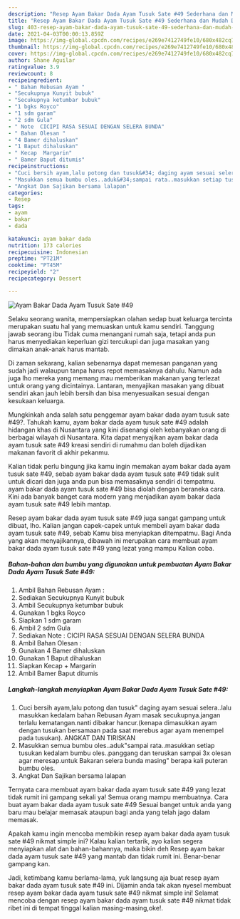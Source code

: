 ```yaml
---
description: "Resep Ayam Bakar Dada Ayam Tusuk Sate #49 Sederhana dan Mudah Dibuat"
title: "Resep Ayam Bakar Dada Ayam Tusuk Sate #49 Sederhana dan Mudah Dibuat"
slug: 403-resep-ayam-bakar-dada-ayam-tusuk-sate-49-sederhana-dan-mudah-dibuat
date: 2021-04-03T00:00:13.859Z
image: https://img-global.cpcdn.com/recipes/e269e7412749fe10/680x482cq70/ayam-bakar-dada-ayam-tusuk-sate-49-foto-resep-utama.jpg
thumbnail: https://img-global.cpcdn.com/recipes/e269e7412749fe10/680x482cq70/ayam-bakar-dada-ayam-tusuk-sate-49-foto-resep-utama.jpg
cover: https://img-global.cpcdn.com/recipes/e269e7412749fe10/680x482cq70/ayam-bakar-dada-ayam-tusuk-sate-49-foto-resep-utama.jpg
author: Shane Aguilar
ratingvalue: 3.9
reviewcount: 8
recipeingredient:
- " Bahan Rebusan Ayam "
- "Secukupnya Kunyit bubuk"
- "Secukupnya ketumbar bubuk"
- "1 bgks Royco"
- "1 sdm garam"
- "2 sdm Gula"
- " Note  CICIPI RASA SESUAI DENGAN SELERA BUNDA"
- " Bahan Olesan "
- "4 Bamer dihaluskan"
- "1 Baput dihaluskan"
- " Kecap  Margarin"
- " Bamer Baput ditumis"
recipeinstructions:
- "Cuci bersih ayam,lalu potong dan tusuk&#34; daging ayam sesuai selera..lalu masukkan kedalam bahan Rebusan Ayam masak secukupnya.jangan terlalu kematangan.nanti dibakar hancur.(kenapa dimasukkan ayam dengan tusukan bersamaan pada saat merebus agar ayam menempel pada tusukan). ANGKAT DAN TIRISKAN"
- "Masukkan semua bumbu oles..aduk&#34;sampai rata..masukkan setiap tusukan kedalam bumbu oles..panggang dan teruskan sampai 3x olesan agar meresap.untuk Bakaran selera bunda masing&#34; berapa kali puteran bumbu oles."
- "Angkat Dan Sajikan bersama lalapan"
categories:
- Resep
tags:
- ayam
- bakar
- dada

katakunci: ayam bakar dada 
nutrition: 173 calories
recipecuisine: Indonesian
preptime: "PT21M"
cooktime: "PT45M"
recipeyield: "2"
recipecategory: Dessert

---
```



![Ayam Bakar Dada Ayam Tusuk Sate #49](https://img-global.cpcdn.com/recipes/e269e7412749fe10/680x482cq70/ayam-bakar-dada-ayam-tusuk-sate-49-foto-resep-utama.jpg)

Selaku seorang wanita, mempersiapkan olahan sedap buat keluarga tercinta merupakan suatu hal yang memuaskan untuk kamu sendiri. Tanggung jawab seorang ibu Tidak cuma menangani rumah saja, tetapi anda pun harus menyediakan keperluan gizi tercukupi dan juga masakan yang dimakan anak-anak harus mantab.

Di zaman  sekarang, kalian sebenarnya dapat memesan panganan yang sudah jadi walaupun tanpa harus repot memasaknya dahulu. Namun ada juga lho mereka yang memang mau memberikan makanan yang terlezat untuk orang yang dicintainya. Lantaran, menyajikan masakan yang dibuat sendiri akan jauh lebih bersih dan bisa menyesuaikan sesuai dengan kesukaan keluarga. 



Mungkinkah anda salah satu penggemar ayam bakar dada ayam tusuk sate #49?. Tahukah kamu, ayam bakar dada ayam tusuk sate #49 adalah hidangan khas di Nusantara yang kini disenangi oleh kebanyakan orang di berbagai wilayah di Nusantara. Kita dapat menyajikan ayam bakar dada ayam tusuk sate #49 kreasi sendiri di rumahmu dan boleh dijadikan makanan favorit di akhir pekanmu.

Kalian tidak perlu bingung jika kamu ingin memakan ayam bakar dada ayam tusuk sate #49, sebab ayam bakar dada ayam tusuk sate #49 tidak sulit untuk dicari dan juga anda pun bisa memasaknya sendiri di tempatmu. ayam bakar dada ayam tusuk sate #49 bisa diolah dengan beraneka cara. Kini ada banyak banget cara modern yang menjadikan ayam bakar dada ayam tusuk sate #49 lebih mantap.

Resep ayam bakar dada ayam tusuk sate #49 juga sangat gampang untuk dibuat, lho. Kalian jangan capek-capek untuk membeli ayam bakar dada ayam tusuk sate #49, sebab Kamu bisa menyiapkan ditempatmu. Bagi Anda yang akan menyajikannya, dibawah ini merupakan cara membuat ayam bakar dada ayam tusuk sate #49 yang lezat yang mampu Kalian coba.

<!--inarticleads1-->

##### Bahan-bahan dan bumbu yang digunakan untuk pembuatan Ayam Bakar Dada Ayam Tusuk Sate #49:

1. Ambil  Bahan Rebusan Ayam :
1. Sediakan Secukupnya Kunyit bubuk
1. Ambil Secukupnya ketumbar bubuk
1. Gunakan 1 bgks Royco
1. Siapkan 1 sdm garam
1. Ambil 2 sdm Gula
1. Sediakan  Note : CICIPI RASA SESUAI DENGAN SELERA BUNDA
1. Ambil  Bahan Olesan :
1. Gunakan 4 Bamer dihaluskan
1. Gunakan 1 Baput dihaluskan
1. Siapkan  Kecap + Margarin
1. Ambil  Bamer Baput ditumis




<!--inarticleads2-->

##### Langkah-langkah menyiapkan Ayam Bakar Dada Ayam Tusuk Sate #49:

1. Cuci bersih ayam,lalu potong dan tusuk&#34; daging ayam sesuai selera..lalu masukkan kedalam bahan Rebusan Ayam masak secukupnya.jangan terlalu kematangan.nanti dibakar hancur.(kenapa dimasukkan ayam dengan tusukan bersamaan pada saat merebus agar ayam menempel pada tusukan). ANGKAT DAN TIRISKAN
1. Masukkan semua bumbu oles..aduk&#34;sampai rata..masukkan setiap tusukan kedalam bumbu oles..panggang dan teruskan sampai 3x olesan agar meresap.untuk Bakaran selera bunda masing&#34; berapa kali puteran bumbu oles.
1. Angkat Dan Sajikan bersama lalapan




Ternyata cara membuat ayam bakar dada ayam tusuk sate #49 yang lezat tidak rumit ini gampang sekali ya! Semua orang mampu membuatnya. Cara buat ayam bakar dada ayam tusuk sate #49 Sesuai banget untuk anda yang baru mau belajar memasak ataupun bagi anda yang telah jago dalam memasak.

Apakah kamu ingin mencoba membikin resep ayam bakar dada ayam tusuk sate #49 nikmat simple ini? Kalau kalian tertarik, ayo kalian segera menyiapkan alat dan bahan-bahannya, maka bikin deh Resep ayam bakar dada ayam tusuk sate #49 yang mantab dan tidak rumit ini. Benar-benar gampang kan. 

Jadi, ketimbang kamu berlama-lama, yuk langsung aja buat resep ayam bakar dada ayam tusuk sate #49 ini. Dijamin anda tak akan nyesel membuat resep ayam bakar dada ayam tusuk sate #49 nikmat simple ini! Selamat mencoba dengan resep ayam bakar dada ayam tusuk sate #49 nikmat tidak ribet ini di tempat tinggal kalian masing-masing,oke!.

